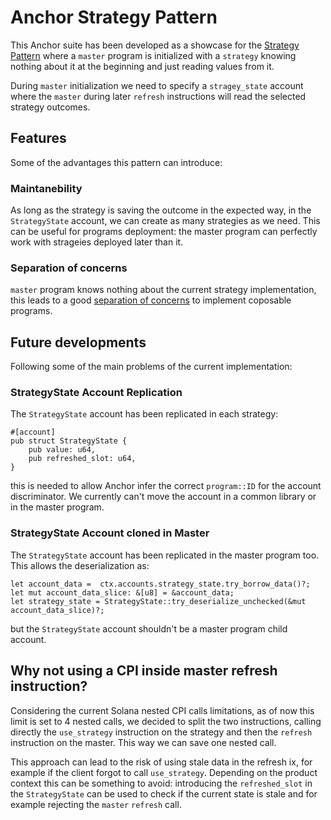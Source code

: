 # Anchor Strategy Pattern

This Anchor suite has been developed as a showcase for the [Strategy Pattern](https://en.wikipedia.org/wiki/Strategy_pattern) where a `master` program is initialized with a `strategy` knowing nothing about it at the beginning and just reading values from it.

During `master` initialization we need to specify a `stragey_state` account where the `master` during later `refresh` instructions will read the selected strategy outcomes.

## Features

Some of the advantages this pattern can introduce:

### Maintanebility

As long as the strategy is saving the outcome in the expected way, in the `StrategyState` account, we can create as many strategies as we need. This can be useful for programs deployment: the master program can perfectly work with strageies deployed later than it.

### Separation of concerns

`master` program knows nothing about the current strategy implementation, this leads to a good [separation of concerns](https://en.wikipedia.org/wiki/Separation_of_concerns) to implement coposable programs.

## Future developments

Following some of the main problems of the current implementation:

### StrategyState Account Replication

The `StrategyState` account has been replicated in each strategy:

```
#[account]
pub struct StrategyState {
    pub value: u64,
    pub refreshed_slot: u64,
}
```

this is needed to allow Anchor infer the correct `program::ID` for the account discriminator. We currently can't move the account in a common library or in the master program.

### StrategyState Account cloned in Master

The `StrategyState` account has been replicated in the master program too. This allows the deserialization as:

```
let account_data =  ctx.accounts.strategy_state.try_borrow_data()?;
let mut account_data_slice: &[u8] = &account_data;
let strategy_state = StrategyState::try_deserialize_unchecked(&mut account_data_slice)?;
```

but the `StrategyState` account shouldn't be a master program child account.

## Why not using a CPI inside master refresh instruction?

Considering the current Solana nested CPI calls limitations, as of now this limit is set to 4 nested calls, we decided to split the two instructions, calling directly the `use_strategy` instruction on the strategy and then the `refresh` instruction on the master. This way we can save one nested call.

This approach can lead to the risk of using stale data in the refresh ix, for example if the client forgot to call `use_strategy`. Depending on the product context this can be something to avoid: introducing the `refreshed_slot` in the `StrategyState` can be used to check if the current state is stale and for example rejecting the `master` `refresh` call.
